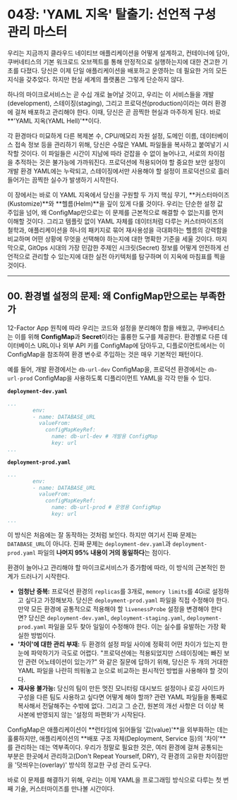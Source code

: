 # 04장: 'YAML 지옥' 탈출기: 선언적 구성 관리 마스터

우리는 지금까지 클라우드 네이티브 애플리케이션을 어떻게 설계하고, 컨테이너에 담아, 쿠버네티스의 기본 워크로드 오브젝트를 통해 안정적으로 실행하는지에 대한 견고한 기초를 다졌다. 당신은 이제 단일 애플리케이션을 배포하고 운영하는 데 필요한 거의 모든 지식을 갖추었다. 하지만 현실 세계의 플랫폼은 그렇게 단순하지 않다.

하나의 마이크로서비스는 곧 수십 개로 늘어날 것이고, 우리는 이 서비스들을 개발(development), 스테이징(staging), 그리고 프로덕션(production)이라는 여러 환경에 걸쳐 배포하고 관리해야 한다. 이때, 당신은 곧 끔찍한 현실과 마주하게 된다. 바로 \*\*'YAML 지옥(YAML Hell)'\*\*이다.

각 환경마다 미묘하게 다른 복제본 수, CPU/메모리 자원 설정, 도메인 이름, 데이터베이스 접속 정보 등을 관리하기 위해, 당신은 수많은 YAML 파일들을 복사하고 붙여넣기 시작할 것이다. 이 파일들은 시간이 지남에 따라 걷잡을 수 없이 늘어나고, 서로의 차이점을 추적하는 것은 불가능에 가까워진다. 프로덕션에 적용되어야 할 중요한 보안 설정이 개발 환경 YAML에는 누락되고, 스테이징에서만 사용해야 할 설정이 프로덕션으로 흘러 들어가는 끔찍한 실수가 발생하기 시작한다.

이 장에서는 바로 이 YAML 지옥에서 당신을 구원할 두 가지 핵심 무기, \*\*커스터마이즈(Kustomize)\*\*와 \*\*헬름(Helm)\*\*을 깊이 있게 다룰 것이다. 우리는 단순한 설정 값 주입을 넘어, 왜 ConfigMap만으로는 이 문제를 근본적으로 해결할 수 없는지를 먼저 이해할 것이다. 그리고 템플릿 없이 YAML 자체를 데이터처럼 다루는 커스터마이즈의 철학과, 애플리케이션을 하나의 패키지로 묶어 재사용성을 극대화하는 헬름의 강력함을 비교하며 어떤 상황에 무엇을 선택해야 하는지에 대한 명확한 기준을 세울 것이다. 마지막으로, GitOps 시대의 가장 민감한 주제인 시크릿(Secret) 정보를 어떻게 안전하게 선언적으로 관리할 수 있는지에 대한 실전 아키텍처를 탐구하며 이 지옥에 마침표를 찍을 것이다.

-----

## 00\. 환경별 설정의 문제: 왜 ConfigMap만으로는 부족한가

12-Factor App 원칙에 따라 우리는 코드와 설정을 분리해야 함을 배웠고, 쿠버네티스는 이를 위해 **ConfigMap**과 **Secret**이라는 훌륭한 도구를 제공한다. 환경별로 다른 데이터베이스 URL이나 외부 API 키를 ConfigMap에 담아두고, 디플로이먼트에서는 이 ConfigMap을 참조하여 환경 변수로 주입하는 것은 매우 기본적인 패턴이다.

예를 들어, 개발 환경에서는 `db-url-dev` ConfigMap을, 프로덕션 환경에서는 `db-url-prod` ConfigMap을 사용하도록 디플리이먼트 YAML을 각각 만들 수 있다.

**`deployment-dev.yaml`**

```yaml
...
        env:
        - name: DATABASE_URL
          valueFrom:
            configMapKeyRef:
              name: db-url-dev # 개발용 ConfigMap
              key: url
...
```

**`deployment-prod.yaml`**

```yaml
...
        env:
        - name: DATABASE_URL
          valueFrom:
            configMapKeyRef:
              name: db-url-prod # 운영용 ConfigMap
              key: url
...
```

이 방식은 처음에는 잘 동작하는 것처럼 보인다. 하지만 여기서 진짜 문제는 `DATABASE_URL`이 아니다. 진짜 문제는 `deployment-dev.yaml`과 `deployment-prod.yaml` 파일의 **나머지 95% 내용이 거의 동일하다**는 점이다.

환경이 늘어나고 관리해야 할 마이크로서비스가 증가함에 따라, 이 방식의 근본적인 한계가 드러나기 시작한다.

  * **엄청난 중복:** 프로덕션 환경의 `replicas`를 3개로, `memory limits`를 4Gi로 설정하고 싶다고 가정해보자. 당신은 `deployment-prod.yaml` 파일을 직접 수정해야 한다. 만약 모든 환경에 공통적으로 적용해야 할 `livenessProbe` 설정을 변경해야 한다면? 당신은 `deployment-dev.yaml`, `deployment-staging.yaml`, `deployment-prod.yaml` 파일을 모두 찾아 일일이 수정해야 한다. 이는 실수를 유발하는 가장 확실한 방법이다.
  * **'차이'에 대한 관리 부재:** 두 환경의 설정 파일 사이에 정확히 어떤 차이가 있는지 한눈에 파악하기가 극도로 어렵다. "프로덕션에는 적용되었지만 스테이징에는 빠진 보안 관련 어노테이션이 있는가?" 와 같은 질문에 답하기 위해, 당신은 두 개의 거대한 YAML 파일을 나란히 띄워놓고 눈으로 비교하는 원시적인 방법을 사용해야 할 것이다.
  * **재사용 불가능:** 당신의 팀이 만든 멋진 모니터링 대시보드 설정이나 로깅 사이드카 구성을 다른 팀도 사용하고 싶다면 어떻게 해야 할까? 관련 YAML 파일들을 통째로 복사해서 전달해주는 수밖에 없다. 그리고 그 순간, 원본의 개선 사항은 더 이상 복사본에 반영되지 않는 '설정의 파편화'가 시작된다.

ConfigMap은 애플리케이션이 \*\*런타임에 읽어들일 '값(value)'\*\*을 외부화하는 데는 훌륭하지만, 애플리케이션의 \*\*배포 구조 자체(Deployment, Service 등)의 '차이'\*\*를 관리하는 데는 역부족이다. 우리가 정말로 필요한 것은, 여러 환경에 걸쳐 공통되는 부분은 한곳에서 관리하고(Don't Repeat Yourself, DRY), 각 환경의 고유한 차이점만을 '덧씌우는(overlay)' 방식의 정교한 구성 관리 도구다.

바로 이 문제를 해결하기 위해, 우리는 이제 YAML을 프로그래밍 방식으로 다루는 첫 번째 기술, 커스터마이즈를 만나볼 시간이다.